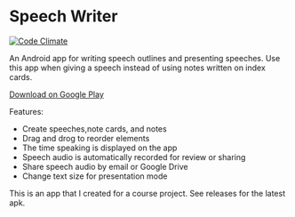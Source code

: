 Speech Writer
=======================
[![Code Climate](https://codeclimate.com/github/ryosua/SpeechWriter/badges/gpa.svg)](https://codeclimate.com/github/ryosua/SpeechWriter)

An Android app for writing speech outlines and presenting speeches. Use this app when giving a speech instead of using notes written on index cards.

[Download on Google Play](https://play.google.com/store/apps/details?id=edu.psu.rcy5017.speechwriter)

Features:

- Create speeches,note cards, and notes
- Drag and drog to reorder elements
- The time speaking is displayed on the app
- Speech audio is automatically recorded for review or sharing
- Share speech audio by email or Google Drive
- Change text size for presentation mode

This is an app that I created for a course project. See releases for the latest apk.
